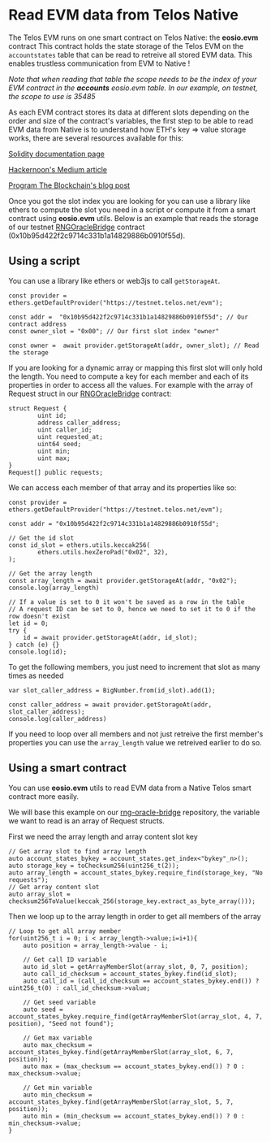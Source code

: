 # Read EVM data from Telos Native

The Telos EVM runs on one smart contract on Telos Native: the __eosio.evm__ contract
This contract holds the state storage of the Telos EVM on the `accountstates` table that can be read to retreive all stored EVM data. This enables trustless communication from EVM to Native !

_Note that when reading that table the scope needs to be the index of your EVM contract in the __accounts__ eosio.evm table. In our example, on testnet, the scope to use is 35485_

As each EVM contract stores its data at different slots depending on the order and size of the contract's variables, the first step to be able to read EVM data from Native is to understand how ETH's key => value storage works, there are several resources available for this:

[Solidity documentation page](https://docs.soliditylang.org/en/v0.8.13/internals/layout_in_storage.html)

[Hackernoon's Medium article](https://medium.com/hackernoon/getting-deep-into-ethereum-how-data-is-stored-in-ethereum-e3f669d96033)

[Program The Blockchain's blog post](https://programtheblockchain.com/posts/2018/03/09/understanding-ethereum-smart-contract-storage/)

Once you got the slot index you are looking for you can use a library like ethers to compute the slot you need in a script or compute it from a smart contract using __eosio.evm__ utils. Below is an example that reads the storage of our testnet [RNGOracleBridge](https://github.com/telosnetwork/rng-oracle-bridge/blob/main/evm/contracts/RNGOracleBridge.sol) contract (0x10b95d422f2c9714c331b1a14829886b0910f55d).

## Using a script

You can use a library like ethers or web3js to call `getStorageAt`.

```
const provider = ethers.getDefaultProvider("https://testnet.telos.net/evm");

const addr =  "0x10b95d422f2c9714c331b1a14829886b0910f55d"; // Our contract address
const owner_slot = "0x00"; // Our first slot index "owner"

const owner =  await provider.getStorageAt(addr, owner_slot); // Read the storage
```

If you are looking for a dynamic array or mapping this first slot will only hold the length. You need to compute a key for each member and each of its properties in order to access all the values. For example with the array of Request struct in our [RNGOracleBridge](https://github.com/telosnetwork/rng-oracle-bridge/blob/main/evm/contracts/RNGOracleBridge.sol) contract:

```  
struct Request {
        uint id;
        address caller_address;
        uint caller_id;
        uint requested_at;
        uint64 seed;
        uint min;
        uint max;
}
Request[] public requests;
```  
 
We can access each member of that array and its properties like so:
```
const provider = ethers.getDefaultProvider("https://testnet.telos.net/evm");

const addr = "0x10b95d422f2c9714c331b1a14829886b0910f55d";

// Get the id slot
const id_slot = ethers.utils.keccak256(
        ethers.utils.hexZeroPad("0x02", 32),
);

// Get the array length
const array_length = await provider.getStorageAt(addr, "0x02");
console.log(array_length)

// If a value is set to 0 it won't be saved as a row in the table
// A request ID can be set to 0, hence we need to set it to 0 if the row doesn't exist
let id = 0;
try {
    id = await provider.getStorageAt(addr, id_slot);
} catch (e) {}
console.log(id);
```

To get the following members, you just need to increment that slot as many times as needed
```
var slot_caller_address = BigNumber.from(id_slot).add(1);

const caller_address = await provider.getStorageAt(addr, slot_caller_address);
console.log(caller_address)
```

If you need to loop over all members and not just retreive the first member's properties you can use the `array_length` value we retreived earlier to do so.

## Using a smart contract

You can use __eosio.evm__ utils to read EVM data from a Native Telos smart contract more easily.

We will base this example on our [rng-oracle-bridge](https://github.com/telosnetwork/rng-oracle-bridge/tree/main/native) repository, the variable we want to read is an array of Request structs.

First we need the array length and array content slot key
```
// Get array slot to find array length
auto account_states_bykey = account_states.get_index<"bykey"_n>();
auto storage_key = toChecksum256(uint256_t(2));
auto array_length = account_states_bykey.require_find(storage_key, "No requests");
// Get array content slot 
auto array_slot = checksum256ToValue(keccak_256(storage_key.extract_as_byte_array()));
```

Then we loop up to the array length in order to get all members of the array
```
// Loop to get all array member
for(uint256_t i = 0; i < array_length->value;i=i+1){
    auto position = array_length->value - i;
    
    // Get call ID variable
    auto id_slot = getArrayMemberSlot(array_slot, 0, 7, position); 
    auto call_id_checksum = account_states_bykey.find(id_slot);
    auto call_id = (call_id_checksum == account_states_bykey.end()) ? uint256_t(0) : call_id_checksum->value;

    // Get seed variable
    auto seed = account_states_bykey.require_find(getArrayMemberSlot(array_slot, 4, 7, position), "Seed not found");
    
    // Get max variable
    auto max_checksum = account_states_bykey.find(getArrayMemberSlot(array_slot, 6, 7, position));
    auto max = (max_checksum == account_states_bykey.end()) ? 0 : max_checksum->value;
    
    // Get min variable
    auto min_checksum = account_states_bykey.find(getArrayMemberSlot(array_slot, 5, 7, position));
    auto min = (min_checksum == account_states_bykey.end()) ? 0 : min_checksum->value;
}
```
